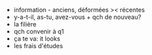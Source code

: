 - information - anciens, déformées >< récentes
- y-a-t-il, as-tu, avez-vous + qch de nouveau?
- la filière
- qch convenir à q1
- ça te va: it looks
- les frais d'études